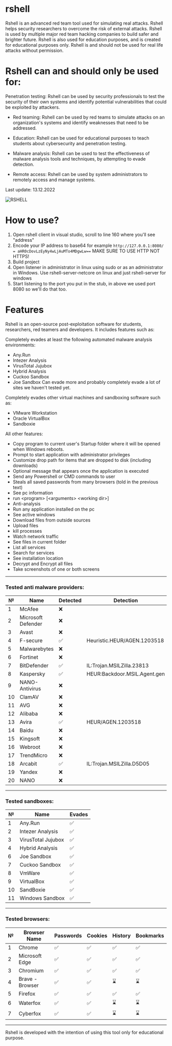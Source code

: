 # rshell
Rshell is an advanced red team tool used for simulating real attacks. Rshell helps security researchers to overcome the risk of external attacks. Rshell is used by multiple major red team hacking companies to build safer and brighter future. Rshell is also used for education purposes, and is created for educational purposes only. Rshell is and should not be used for real life attacks without permission. 

# Rshell can and should only be used for:

Penetration testing: Rshell can be used by security professionals to test the security of their own systems and identify potential vulnerabilities that could be exploited by attackers.

* Red teaming: Rshell can be used by red teams to simulate attacks on an organization's systems and identify weaknesses that need to be addressed.

* Education: Rshell can be used for educational purposes to teach students about cybersecurity and penetration testing.

* Malware analysis: Rshell can be used to test the effectiveness of malware analysis tools and techniques, by attempting to evade detection.

* Remote access: Rshell can be used by system administrators to remotely access and manage systems.

Last update: 13.12.2022

<img src="https://github.com/spuqe/rshell/blob/main/rshell.jpg?" alt="RSHELL" border="0">

# How to use?
1. Open rshell client in visual studio, scroll to line 160 where you'll see "address"
2. Encode your IP address to base64 for example ```http://127.0.0.1:8080/ = aHR0cDovLzEyNy4wLjAuMTo4MDgwLw==``` MAKE SURE TO USE HTTP NOT HTTPS!
3. Build project
4. Open listener in administrator in linux using sudo or as an administrator in Windows. Use rshell-server-netcore on linux and just rshell-server for windows
5. Start listening to the port you put in the stub, in above we used port 8080 so we'll do that too.

# Features
Rshell is an open-source post-exploitation software for students, researchers, red teamers and developers. It includes features such as:


Completely evades at least the following automated malware analysis environments:
* Any.Run
* Intezer Analysis
* VirusTotal Jujubox
* Hybrid Analysis
* Cuckoo Sandbox
* Joe Sandbox
Can evade more and probably completely evade a lot of sites we haven't tested yet.

Completely evades other virtual machines and
sandboxing software such as:
* VMware Workstation
* Oracle VirtualBox
* Sandboxie

All other features:
* Copy program to current user's Startup folder where it will be opened when Windows reboots.
* Prompt to start application with administrator privileges
* Customize drop path for items that are dropped to disk (including downloads)
* Optional message that appears once the application is executed
* Send any Powershell or CMD commands to user
* Steals all saved passwords from many browsers (told in the previous text)
* See pc information
* run <program\> [<arguments\> <working dir\>]
* Anti-analysis
* Run any application installed on the pc
* See active windows
* Download files from outside sources
* Upload files
* kill processes
* Watch network traffic
* See files in current folder
* List all services
* Search for services
* See installation location
* Decrypt and Encrypt all files
* Take screenshots of one or both screens
--------------------------------------------------

### Tested anti malware providers:
  
| № | Name | Detected | Detection |
| --- | --- | --- | --- |
| 1 | McAfee | ❌ | 
| 2 | Microsoft Defender | ❌ | 
| 3 | Avast | ❌ | 
| 4 | F-secure | &#9989; | Heuristic.HEUR/AGEN.1203518 |
| 5 | Malwarebytes | ❌ | 
| 6 | Fortinet | ❌ | 
| 7 | BitDefender | &#9989; |  IL:Trojan.MSILZilla.23813 |
| 8 | Kaspersky | &#9989; | HEUR:Backdoor.MSIL.Agent.gen |
| 9 | NANO-Antivirus | ❌ | 
| 10 | ClamAV | ❌ | 
| 11 | AVG | ❌ | 
| 12 | Alibaba | ❌ | 
| 13 | Avira | &#9989; | HEUR/AGEN.1203518 |
| 14 | Baidu | ❌ | 
| 15 | Kingsoft | ❌ | 
| 16 | Webroot | ❌ | 
| 17 | TrendMicro | ❌ | 
| 18 | Arcabit | &#9989; | IL:Trojan.MSILZilla.D5D05 |
| 19 | Yandex | ❌ |
| 20 | NANO | ❌ | 
--------------------------------------------------

### Tested sandboxes:
  
| № | Name | Evades |
| --- | --- | --- |
| 1 | Any.Run |  &#9989; | 
| 2 | Intezer Analysis |  &#9989; | 
| 3 | VirusTotal Jujubox |  &#9989; | 
| 4 | Hybrid Analysis |  &#9989; | 
| 6 | Joe Sandbox |  &#9989; | 
| 7 | Cuckoo Sandbox |  &#9989; | 
| 8 | VmWare |  &#9989; | 
| 9 | VirtualBox |  &#9989; | 
| 10 | SandBoxie |  &#9989; |
| 11 | Windows Sandbox | &#9989; | 

--------------------------------------------------

### Tested browsers:

| № | Browser Name | Passwords | Cookies | History | Bookmarks |
| --- | --- | --- | --- | --- | --- |
| 1 | Chrome | &#9989; | &#9989; | &#9989; | &#9989; |
| 2 | Microsoft Edge | &#9989; | &#9989; | &#9989; | &#9989; |
| 3 | Chromium | &#9989; | &#9989; | &#9989; | &#9989; |
| 4 | Brave - Browser | &#9989; | &#9989; | &#8987; | &#8987; |
| 5 | Firefox | &#9989; | &#9989; | &#9989; | &#9989; |
| 6 | Waterfox | &#9989; | &#9989; | &#8987; | &#8987; |
| 7 | Cyberfox | &#9989; | &#9989; | &#8987; | &#8987; |
--------------------------------------------------

Rshell is developed with the intention of using this tool only for educational purpose.
